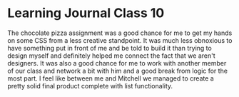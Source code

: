 # Learning Journal Class 10

The chocolate pizza assignment was a good chance for me to get my hands on some CSS from a less creative standpoint. It was much less obnoxious to have something put in front of me and be told to build it than trying to design myself and definitely helped me connect the fact that we aren't designers. It was also a good chance for me to work with another member of our class and network a bit with him and a good break from logic for the most part. I feel like between me and Mitchell we managed to create a pretty solid final product complete with list functionality.
